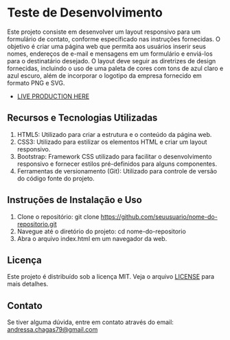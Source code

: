 # Teste de Desenvolvimento

Este projeto consiste em desenvolver um layout responsivo para um formulário de contato, conforme especificado nas instruções fornecidas. O objetivo é criar uma página web que permita aos usuários inserir seus nomes, endereços de e-mail e mensagens em um formulário e enviá-los para o destinatário desejado. O layout deve seguir as diretrizes de design fornecidas, incluindo o uso de uma paleta de cores com tons de azul claro e azul escuro, além de incorporar o logotipo da empresa fornecido em formato PNG e SVG.

- [LIVE PRODUCTION HERE](https://test-make-vendas.vercel.app/)

## Recursos e Tecnologias Utilizadas

1. HTML5: Utilizado para criar a estrutura e o conteúdo da página web.
2. CSS3: Utilizado para estilizar os elementos HTML e criar um layout responsivo.
3. Bootstrap: Framework CSS utilizado para facilitar o desenvolvimento responsivo e fornecer estilos pré-definidos para alguns componentes.
4. Ferramentas de versionamento (Git): Utilizado para controle de versão do código fonte do projeto.

## Instruções de Instalação e Uso


1. Clone o repositório: git clone https://github.com/seuusuario/nome-do-repositorio.git
2. Navegue até o diretório do projeto: cd nome-do-repositorio
3. Abra o arquivo index.html em um navegador da web.

## Licença

Este projeto é distribuído sob a licença MIT. Veja o arquivo [LICENSE](LICENSE) para mais detalhes.

## Contato

Se tiver alguma dúvida, entre em contato através do email: 
andressa.chagas79@gmail.com
